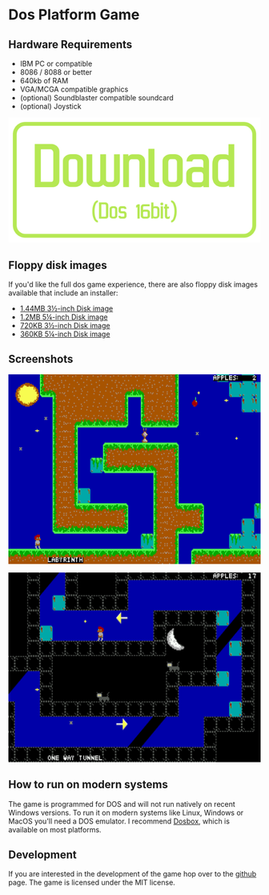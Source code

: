 # Dos Platform Game

## Hardware Requirements

 * IBM PC or compatible
 * 8086 / 8088 or better
 * 640kb of RAM
 * VGA/MCGA compatible graphics
 * (optional) Soundblaster compatible soundcard
 * (optional) Joystick

[![Download Dos 16bit](images/download.svg)](https://github.com/TerrySoba/DosPlatformGame/releases/download/latest/game.zip)

## Floppy disk images

If you'd like the full dos game experience, there are also floppy disk images available that include an installer:

 * [1.44MB 3½-inch Disk image](https://github.com/TerrySoba/DosPlatformGame/releases/download/latest/image_1440k.img)
 * [1.2MB 5¼-inch Disk image](https://github.com/TerrySoba/DosPlatformGame/releases/download/latest/image_1200k.img)
 * [720KB 3½-inch Disk image](https://github.com/TerrySoba/DosPlatformGame/releases/download/latest/image_720k.img)
 * [360KB 5¼-inch Disk image](https://github.com/TerrySoba/DosPlatformGame/releases/download/latest/image_360k.img)

## Screenshots

![Screen1](images/screen1.png)

![Screen2](images/screen2.png)


## How to run on modern systems

The game is programmed for DOS and will not run natively on recent Windows versions.
To run it on modern systems like Linux, Windows or MacOS you'll need a DOS emulator.
I recommend [Dosbox](https://www.dosbox.com/), which is available on most platforms.


## Development

If you are interested in the development of the game hop over to the [github](https://github.com/TerrySoba/DosPlatformGame) page.
The game is licensed under the MIT license.
